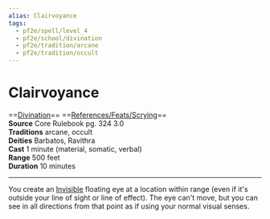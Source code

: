 ```yaml
---
alias: Clairvoyance
tags:
  - pf2e/spell/level_4
  - pf2e/school/divination
  - pf2e/tradition/arcane
  - pf2e/tradition/occult
---
```


# Clairvoyance

==[Divination](Divination.md)== ==[References/Feats/Scrying](References/Feats/Scrying)==  
__Source__ Core Rulebook pg. 324 3.0  
**Traditions** arcane, occult  
**Deities** Barbatos, Ravithra  
**Cast** 1 minute (material, somatic, verbal)  
**Range** 500 feet  
**Duration** 10 minutes

---

You create an [Invisible](Invisible.md) floating eye at a location within range (even if it's outside your line of sight or line of effect). The eye can't move, but you can see in all directions from that point as if using your normal visual senses.
